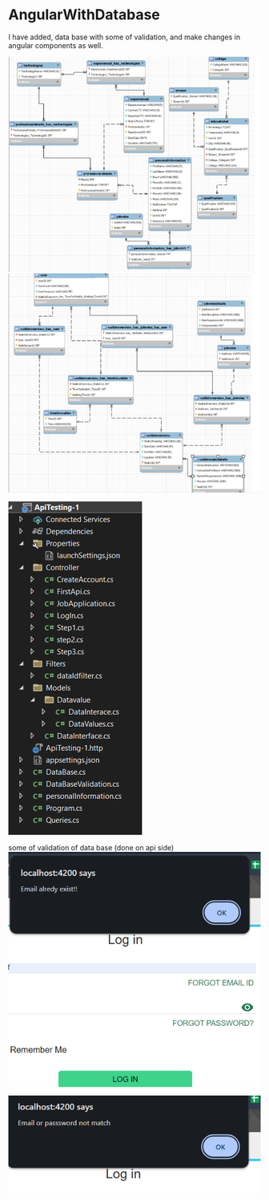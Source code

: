 # AngularWithDatabase

I have added, data base with some of validation, and make changes in angular components as well.

![Data base schema (1)](image.png)
![Data base schema (2)](image-1.png)

![Api(.Net/C#) files structure](image-2.png)

some of validation of data base (done on api side)
![Email Id exist validation](image-3.png)

![Enter wrong credential](image-4.png)
